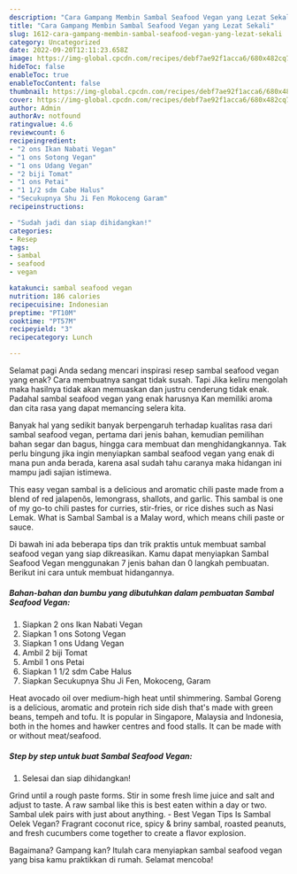 ```yaml
---
description: "Cara Gampang Membin Sambal Seafood Vegan yang Lezat Sekali"
title: "Cara Gampang Membin Sambal Seafood Vegan yang Lezat Sekali"
slug: 1612-cara-gampang-membin-sambal-seafood-vegan-yang-lezat-sekali
category: Uncategorized
date: 2022-09-20T12:11:23.658Z
image: https://img-global.cpcdn.com/recipes/debf7ae92f1acca6/680x482cq70/sambal-seafood-vegan-foto-resep-utama.jpg
hideToc: false
enableToc: true
enableTocContent: false
thumbnail: https://img-global.cpcdn.com/recipes/debf7ae92f1acca6/680x482cq70/sambal-seafood-vegan-foto-resep-utama.jpg
cover: https://img-global.cpcdn.com/recipes/debf7ae92f1acca6/680x482cq70/sambal-seafood-vegan-foto-resep-utama.jpg
author: Admin
authorAv: notfound
ratingvalue: 4.6
reviewcount: 6
recipeingredient:
- "2 ons Ikan Nabati Vegan"
- "1 ons Sotong Vegan"
- "1 ons Udang Vegan"
- "2 biji Tomat"
- "1 ons Petai"
- "1 1/2 sdm Cabe Halus"
- "Secukupnya Shu Ji Fen Mokoceng Garam"
recipeinstructions:

- "Sudah jadi dan siap dihidangkan!"
categories:
- Resep
tags:
- sambal
- seafood
- vegan

katakunci: sambal seafood vegan 
nutrition: 186 calories
recipecuisine: Indonesian
preptime: "PT10M"
cooktime: "PT57M"
recipeyield: "3"
recipecategory: Lunch

---
```



Selamat pagi Anda sedang mencari inspirasi resep sambal seafood vegan yang enak? Cara membuatnya sangat tidak susah. Tapi Jika keliru mengolah maka hasilnya tidak akan memuaskan dan justru cenderung tidak enak. Padahal sambal seafood vegan yang enak harusnya Kan memiliki aroma dan cita rasa yang dapat memancing selera kita.


Banyak hal yang sedikit banyak berpengaruh terhadap kualitas rasa dari sambal seafood vegan, pertama dari jenis bahan, kemudian pemilihan bahan segar dan bagus, hingga cara membuat dan menghidangkannya. Tak perlu bingung jika ingin menyiapkan sambal seafood vegan yang enak di mana pun anda berada, karena asal sudah tahu caranya maka hidangan ini mampu jadi sajian istimewa.

This easy vegan sambal is a delicious and aromatic chili paste made from a blend of red jalapenõs, lemongrass, shallots, and garlic. This sambal is one of my go-to chili pastes for curries, stir-fries, or rice dishes such as Nasi Lemak. What is Sambal Sambal is a Malay word, which means chili paste or sauce.


Di bawah ini ada beberapa tips dan trik praktis untuk membuat sambal seafood vegan yang siap dikreasikan. Kamu dapat menyiapkan Sambal Seafood Vegan menggunakan 7 jenis bahan dan 0 langkah pembuatan. Berikut ini cara untuk membuat hidangannya.

<!--inarticleads1-->

##### Bahan-bahan dan bumbu yang dibutuhkan dalam pembuatan Sambal Seafood Vegan:

1. Siapkan 2 ons Ikan Nabati Vegan
1. Siapkan 1 ons Sotong Vegan
1. Siapkan 1 ons Udang Vegan
1. Ambil 2 biji Tomat
1. Ambil 1 ons Petai
1. Siapkan 1 1/2 sdm Cabe Halus
1. Siapkan Secukupnya Shu Ji Fen, Mokoceng, Garam


Heat avocado oil over medium-high heat until shimmering. Sambal Goreng is a delicious, aromatic and protein rich side dish that&#39;s made with green beans, tempeh and tofu. It is popular in Singapore, Malaysia and Indonesia, both in the homes and hawker centres and food stalls. It can be made with or without meat/seafood. 

<!--inarticleads2-->

##### Step by step untuk buat Sambal Seafood Vegan:


1. Selesai dan siap dihidangkan!

Grind until a rough paste forms. Stir in some fresh lime juice and salt and adjust to taste. A raw sambal like this is best eaten within a day or two. Sambal ulek pairs with just about anything. - Best Vegan Tips Is Sambal Oelek Vegan? Fragrant coconut rice, spicy &amp; briny sambal, roasted peanuts, and fresh cucumbers come together to create a flavor explosion. 

Bagaimana? Gampang kan? Itulah cara menyiapkan sambal seafood vegan yang bisa kamu praktikkan di rumah. Selamat mencoba!
